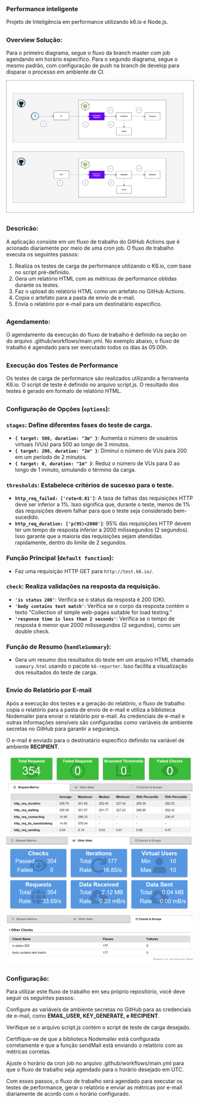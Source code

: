 ### Performance inteligente
Projeto de Inteligência em performance utilizando k6.io e Node.js.

##
### Overview Solução:

Para o primeiro diagrama, segue o fluxo da branch master com job agendando em horário especifico.
Para o segundo diagrama, segue o mesmo padrão, com configuração de push na branch de develop para disparar o processo em ambiente de CI.


![](overview-solucao.jpg)

##
### Descricão:
A aplicação consiste em um fluxo de trabalho do GitHub Actions que é acionado diariamente por meio de uma cron job. O fluxo de trabalho executa os seguintes passos:

1. Realiza os testes de carga de performance utilizando o K6.io, com base no script pré-definido.
2. Gera um relatório HTML com as métricas de performance obtidas durante os testes.
3. Faz o upload do relatório HTML como um artefato no GitHub Actions.
4. Copia o artefato para a pasta de envio de e-mail.
5. Envia o relatório por e-mail para um destinatário específico.

##
### Agendamento:
O agendamento da execução do fluxo de trabalho é definido na seção on do arquivo .github/workflows/main.yml. No exemplo abaixo, o fluxo de trabalho é agendado para ser executado todos os dias às 05:00h.

##
### Execução dos Testes de Performance
Os testes de carga de performance são realizados utilizando a ferramenta K6.io. O script de teste é definido no arquivo script.js. O resultado dos testes é gerado em formato de relatório HTML.

##
### Configuração de Opções (`options`):

### `stages`: Define diferentes fases do teste de carga.
- **`{ target: 500, duration: "3m" }`**: Aumenta o número de usuários virtuais (VUs) para 500 ao longo de 3 minutos.
- **`{ target: 200, duration: "2m" }`**: Diminui o número de VUs para 200 em um período de 2 minutos.
- **`{ target: 0, duration: "1m" }`**: Reduz o número de VUs para 0 ao longo de 1 minuto, simulando o término da carga.

### `thresholds`: Estabelece critérios de sucesso para o teste.

- **`http_req_failed: ['rate<0.01']`**: A taxa de falhas das requisições HTTP deve ser inferior a 1%. Isso significa que, durante o teste, menos de 1% das requisições devem falhar para que o teste seja considerado bem-sucedido.
- **`http_req_duration: ['p(95)<2000']`**: 95% das requisições HTTP devem ter um tempo de resposta inferior a 2000 milissegundos (2 segundos). Isso garante que a maioria das requisições sejam atendidas rapidamente, dentro do limite de 2 segundos.

### Função Principal (`default function`):
- Faz uma requisição HTTP GET para `http://test.k6.io/`.
  
### `check`: Realiza validações na resposta da requisição.
- **`'is status 200'`**: Verifica se o status da resposta é 200 (OK).
- **`'body contains text match'`**: Verifica se o corpo da resposta contém o texto "Collection of simple web-pages suitable for load testing."
- **`'response time is less than 2 seconds'`**: Verifica se o tempo de resposta é menor que 2000 milissegundos (2 segundos), como um double check.

### Função de Resumo (`handleSummary`):
- Gera um resumo dos resultados do teste em um arquivo HTML chamado `summary.html` usando o pacote `k6-reporter`. Isso facilita a visualização dos resultados do teste de carga.

##
### Envio do Relatório por E-mail
 
 Após a execução dos testes e a geração do relatório, o fluxo de trabalho copia o relatório para a pasta de envio de e-mail e utiliza a biblioteca Nodemailer para enviar o relatório por e-mail. As credenciais de e-mail e outras informações sensíveis são configuradas como variáveis de ambiente secretas no GitHub para garantir a segurança.

O e-mail é enviado para o destinatário específico definido na variável de ambiente <b>RECIPIENT</b>.

![](report-1.PNG)
![](report-2.PNG)
![](report-3.PNG) 

 ##
 ### Configuração:
 Para utilizar este fluxo de trabalho em seu próprio repositório, você deve seguir os seguintes passos:

Configure as variáveis de ambiente secretas no GitHub para as credenciais de e-mail, como <b>EMAIL_USER, KEY_GENERATE, e RECIPIENT</b>.

Verifique se o arquivo script.js contém o script de teste de carga desejado.

Certifique-se de que a biblioteca Nodemailer está configurada corretamente e que a função sendMail está enviando o relatório com as métricas corretas.

Ajuste o horário da cron job no arquivo .github/workflows/main.yml para que o fluxo de trabalho seja agendado para o horário desejado em UTC.

Com esses passos, o fluxo de trabalho será agendado para executar os testes de performance, gerar o relatório e enviar as métricas por e-mail diariamente de acordo com o horário configurado.
